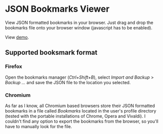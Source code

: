 JSON Bookmarks Viewer 
=========

View JSON formatted bookmarks in your browser. Just drag and drop the bookmarks file onto your browser window (javascript has to be enabled).

View [demo](http://wo80.github.com/bookmarks/).

## Supported booksmark format

### Firefox

Open the bookmarks manager (_Ctrl+Shift+B_), select _Import and Backup_ > _Backup ..._ and save the JSON file to the location you selected.

### Chromium

As far as I know, all Chromium based browsers store their JSON formatted bookmarks in a file called _Bookmarks_ located in the user's profile directory (tested with the portable installations of Chrome, Opera and Vivaldi). I couldn't find any option to export the bookmarks from the browser, so you'll have to manually look for the file.
